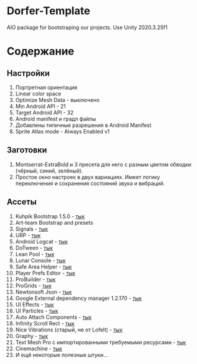 # Dorfer-Template
AIO package for bootstraping our projects.
Use Unity 2020.3.25f1

# Содержание
## Настройки
1. Портретная ориентация
2. Linear color space
3. Optimize Mesh Data - выключено
4. Min Android API - 21
5. Target Android API - 32
6. Android manifest и градл файлы
7. Добавлены типичные разрешения в Android Manifest
8. Sprite Atlas mode - Always Enabled v1

## Заготовки
1. Montserrat-ExtraBold и 3 пресета для него с разным цветом обводки (чёрный, синий, зелёный).
2. Простое окно настроек в двух вариациях. Имеет логику переключения и сохранения состояний звука и вибраций.

## Ассеты
1. Kuhpik Bootstrap 1.5.0 - [тык](https://github.com/Kuhpik/Bootstrap/releases/tag/1.5.0)
2. Art-team Bootstrap and presets
3. Signals - [тык](https://github.com/supyrb/signals)
4. URP - [тык](https://docs.unity3d.com/Packages/com.unity.render-pipelines.universal@7.1/manual/index.html)
5. Android Logcat - [тык](https://docs.unity3d.com/Packages/com.unity.mobile.android-logcat@1.3/manual/index.html)
6. DoTween - [тык](http://dotween.demigiant.com/)
7. Lean Pool - [тык](https://carloswilkes.com/Documentation/LeanPool)
8. Lunar Console - [тык](https://github.com/SpaceMadness/lunar-unity-console)
9. Safe Area Helper - [тык](https://assetstore.unity.com/packages/tools/gui/safe-area-helper-130488)
10. Player Prefs Editor - [тык](https://github.com/sabresaurus/PlayerPrefsEditor)
11. ProBuilder - [тык](https://docs.unity3d.com/Packages/com.unity.probuilder@5.0/manual/index.html)
12. ProGrids - [тык](https://docs.unity3d.com/Packages/com.unity.progrids@3.0/manual/index.html)
13. Newtonsoft Json - [тык](https://docs.unity3d.com/Packages/com.unity.nuget.newtonsoft-json@3.0/manual/index.html)
14. Google External dependency manager 1.2.170 - [тык](https://github.com/googlesamples/unity-jar-resolver/releases/tag/v1.2.170)
15. UI Effects - [тык](https://github.com/mob-sakai/UIEffect)
16. UI Particles - [тык](https://github.com/mob-sakai/ParticleEffectForUGUI)
17. Auto Attach Components - [тык](https://github.com/Nrjwolf/unity-auto-attach-component-attributes)
18. Infinity Scroll Rect - [тык](https://github.com/qiankanglai/LoopScrollRect)
19. Nice Vibrations (старый, не от Lofelt) - [тык](https://assetstore.unity.com/packages/tools/integration/nice-vibrations-haptic-feedback-for-mobile-gamepads-108559)
20. Graphy - [тык](https://github.com/Tayx94/graphy)
21. Text Mesh Pro с импортированными требуемыми ресурсами - [тык](https://docs.unity3d.com/Packages/com.unity.textmeshpro@3.0/manual/index.html)
22. Cinemachine - [тык](https://docs.unity3d.com/Packages/com.unity.cinemachine@2.3/manual/index.html)
23. И ещё некоторые полезные штуки...
